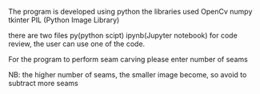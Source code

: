 The program is developed using python 
the libraries used 
               OpenCv
               numpy
               tkinter
               PIL (Python Image Library)


there are two files py(python scipt) ipynb(Jupyter notebook)
for code review, the user can use one of the code.

For the program to perform seam carving please enter number of seams

NB: the higher number of seams, the smaller image become, so avoid to subtract more seams 
